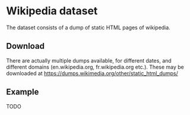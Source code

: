 # Wikipedia dataset
The dataset consists of a dump of static HTML pages of wikipedia.

## Download
There are actually multiple dumps available, for different dates, and different domains (en.wikipedia.org, fr.wikipedia.org etc.). These may be downloaded at https://dumps.wikimedia.org/other/static_html_dumps/

## Example
TODO
